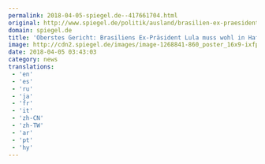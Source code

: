 ```yaml
---
permalink: 2018-04-05-spiegel.de--417661704.html
original: http://www.spiegel.de/politik/ausland/brasilien-ex-praesident-lula-muss-wohl-in-haft-a-1201304.html#ref=rss
domain: spiegel.de
title: 'Oberstes Gericht: Brasiliens Ex-Präsident Lula muss wohl in Haft - SPIEGEL ONLINE - Politik'
image: http://cdn2.spiegel.de/images/image-1268841-860_poster_16x9-ixfp-1268841.jpg
date: 2018-04-05 03:43:03
category: news
translations: 
 - 'en'
 - 'es'
 - 'ru'
 - 'ja'
 - 'fr'
 - 'it'
 - 'zh-CN'
 - 'zh-TW'
 - 'ar'
 - 'pt'
 - 'hy'
---
```


